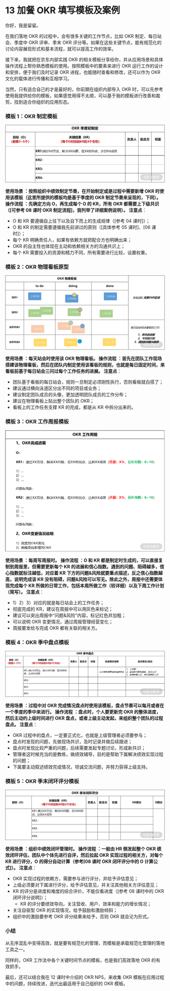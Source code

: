 13 加餐 OKR 填写模板及案例
=================

你好，我是留留。

在我们落地 OKR 的过程中，会有很多关键的工作节点，比如 OKR 制定、每日站会、季度中 OKR 评审、季末 OKR 评分等。如果在这些关键节点，能有规范化的讨论内容展现形式和基本流程，就可以提高工作的效率。

接下来，我就把在京东内部实践 OKR 的相关模板分享给你，并从应用场景和具体操作流程上帮你熟悉模板的使用。按照模板中的要素来进行 OKR 运行工作的设计和安排，便于我们及时记录 OKR 进程，也能随时查看和修改，还可以作为 OKR 文化的载体进行传播和互相学习。

当然，只有适合自己的才是最好的，你前期在组织内部导入 OKR 时，可以先参考使用我提供给你的模板，如果感觉用得不太顺，可以基于我的模板进行改善和裁剪，找到适合你组织的应用形态。

### 模板 1：OKR 制定模板

![Drawing 0.png](assets/CgqCHl_HVz6AE74tAABZREKSNJY393.png)

**使用场景 **：按照组织中绩效制定节奏，在开始制定或是过程中需要新增 OKR 时使用该模板（这里所提供的模板均是基于季度的 OKR 制定节奏来呈现的，下同）。** 操作流程 **：先确定方向 O，再生成每个 O 的 KR，所有 OKR 都需要上下级共识（\[可参考 08 课时 OKR 制定流程\]，我列举了详细案例说明）。** 注意点**：

* O 和 KR 要遵循自上往下以及自下而上的生成规律（\[参考 04 课时\]）；
* O 和 KR 的制定需要遵循我先前讲过的原则（\[具体参考 05 课时\]、\[06 课时\]）；
* 每个 KR 明确责任人，如果有依赖方就把配合方也明确出来；
* OKR 的自主性也体现在主动和依赖相关方的沟通共识上；
* 每个 KR 需要投入的资源和精力不同，所有需要进行比较，设置权重。

### 模板 2：OKR 物理看板原型

![Drawing 1.png](assets/Ciqc1F_HV0qASM8oAAB_ZwsxnGA883.png)

**使用场景 **：每天站会时使用该 OKR 物理看板。** 操作流程 **：首先在团队工作现场搭建该物理看板，然后在团队内制定使用该看板的规则，也就是每日固定时间，来看板前基于每日站会三问过每个工作任务的进展。** 注意点**：

* 团队基于看板的每日站会，规则一旦制定必须刚性执行，否则看板就白搭了；
* 建议通过横向泳道区分出不同的项目或业务；
* 建议制定团队成员的头像，更加透明团队成员的工作分布；
* 建议在物理看板上贴出整个团队的 OKR；
* 看板上的工作任务支撑 KR 的完成，都是从 KR 中拆分出来的。

### 模板 3：OKR 工作周报模板

![Drawing 2.png](assets/Ciqc1F_HV1OAfuobAABSqW0ub0E809.png)

**使用场景 **：每周写周报时。** 操作流程 **：O 和 KR 都是制定时生成的，可以直接复制到周报里，但需要更新每个 KR 的进展和信心指数。遇到的问题、阻碍越多，信心指数就标注越低，对应着 KR 下方的问题&风险就要重点描述，反之信心指数越高，说明完成该 KR 没有阻碍，问题&风险可以写无。除此之外，周报中还需要体现完成每个 KR 所做的日常工作，包括本周所做工作（较详细）以及下周工作计划（简写）。** 注意点**：

* 1）2）3）对应的就是每日站会上的工作任务；
* 彻底完成的 KR，建议在周报中可以用灰色来标记；
* 建议可以突出周报中“问题&风险”内容，标记红色并加粗；
* 可以说明 OKR 变更情况，通过周报管理经营变化；
* 周报要发给与完成 OKR 都有关联的相关方。

### 模板 4：OKR 季中盘点模板

![Drawing 3.png](assets/CgqCHl_HV1yADnmRAABryUxGza8525.png)

**使用场景 **：过程中对 OKR 完成情况盘点时使用该模板，盘点节奏可以每月或者在一个季度的季中来进行。** 操作流程 **：盘点时，个人要更新完 OKR 的整体进度，然后主动约上级时间进行 OKR 盘点，或者上级主动发起，来组织整个团队的过程盘点。** 注意点**：

* OKR 过程中的盘点，一定要正式化，也就是上级管理者必须要参与；
* 盘点时发现的问题，先做现场共识，及时记录并做后续跟进；
* 盘点时发现比较严重的问题，后续需要发起专题讨论，形成新共识；
* 管理者这时候充当的是教练，做绩效辅导，目的是帮助下属解决绩效实现过程的问题；
* 下属要主动叙述绩效完成情况，坦诚交流问题，并努力获得上级支持。

### 模板 5：OKR 季末闭环评分模板

![Drawing 4.png](assets/Ciqc1F_HV2SAR-cKAABXaMKPNfE009.png)

**使用场景 **：组织中绩效闭环管理时。** 操作流程 **：一般由 HR 侧发起整个 OKR 绩效闭环评估，团队中个体先进行自评，然后拉起 OKR 实现过程的相关方，对每个 KR 进行评分，O 的得分自动计算（参考\[08 课时 OKR 闭环评分中的 O 计算公式\]）。** 注意点**：

* OKR 实现过程的依赖方，需要参与进行评分，并给予评估意见；
* 上级必须要对下属进行评分，给予评估意见，并关注其他相关方评估意见；
* KR 的评分是进度和难度的综合评价，不能仅看进度（\[参考 08 课时中的 OKR 闭环评分说明\]）；
  * KR 的评分要绩效导向，关注营收、用户、效率和能力的增长情况；
* 关注自驱型 OKR 的实现情况，给予鼓励和激励倾斜；
* 组织中的激励要参考 OKR 评分结果来给予，否则 OKR 就会沦为形式。

### 小结

从无序混乱中变得高效，就是要有规范化的管理，而模板是承载规范化管理的落地工具之一。

同样的，OKR 工作法中各个关键时间节点的模板，也是我们高效落地 OKR 的有效抓手。

最后，还可以结合我在 12 课时中介绍的 OKR NPS，来收集 OKR 模板在应用过程中的问题，持续改进，迭代出最适用于自己组织的 OKR 模板。
